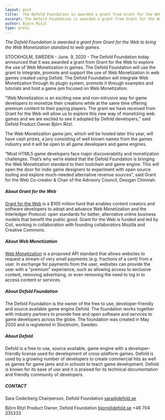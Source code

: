 ```yaml
---
layout: post
title:  The Defold Foundation is awarded a grant from Grant for the Web
excerpt: The Defold Foundation is awarded a grant from Grant for the Web to bring the Web Monetization standard to web games.
author: Björn Ritzl
type: press
---
```


_The Defold Foundation is awarded a grant from Grant for the Web to bring the Web Monetization standard to web games._

STOCKHOLM, SWEDEN - June. 9, 2020 - The Defold Foundation today announced that it was awarded a grant from Grant for the Web to explore the use of Web Monetization in games. The Defold Foundation will use the grant to integrate, promote and support the use of Web Monetization in web games created using Defold. The Defold Foundation will integrate Web Monetization through its plugin system, promote it through examples and tutorials and host a game jam focused on Web Monetization.

“Web Monetization is an exciting new and non-intrusive way for game developers to monetize their creations while at the same time offering premium content to their paying players. The grant we have received from Grant for the Web will allow us to explore this new way of monetizing web games and we are excited to see it adopted by Defold developers,” said Defold Product Owner Björn Ritzl.

The Web Monetization game jam, which will be hosted later this year, will have cash prizes, a jury consisting of well known names from the games industry and it will be open to all game developers and game engines.

“Most HTML5 game developers face major discoverability and monetization challenges. That’s why we’re elated that the Defold Foundation is bringing the Web Monetization standard to their toolchain and game engine. This will open the door for indie game designers to experiment with open source tooling and explore much-needed alternative revenue sources”, said Grant for the Web Co-creator & Chair of the Advisory Council, Desigan Chinniah.

##### About Grant for the Web
[Grant for the Web](http://www.grantfortheweb.org/) is a $100 million fund that enables content creators and software developers to adopt and advance Web Monetization and the Interledger Protocol: open standards for better, alternative online business models that benefit the public good. Grant for the Web is funded and led by Coil, working in collaboration with founding collaborators Mozilla and Creative Commons.

##### About Web Monetization
[Web Monetization](https://webmonetization.org/) is a proposed API standard that allows websites to request a stream of very small payments (e.g. fractions of a cent) from a user. In exchange for payments from the user, websites can provide the user with a "premium" experience, such as allowing access to exclusive content, removing advertising, or even removing the need to log in to access content or services.

##### About Defold Foundation
The Defold Foundation is the owner of the free to use, developer-friendly and source available game engine Defold. The foundation works together with industry partners to provide free and open software and services to game developers across the globe. The foundation was created in May 2020 and is registered in Stockholm, Sweden.

##### About Defold
Defold is a free to use, source available, game engine with a developer-friendly license used for development of cross-platform games. Defold is used by a growing number of developers to create commercial hits as well as games for game jams and in schools to teach game development. Defold is known for its ease of use and it is praised for its technical documentation and friendly community of developers.

##### CONTACT
Sara Cederberg
Chairperson, Defold Foundation
[sara@defold.se](mailto:sara@defold.se)

Björn Ritzl
Product Owner, Defold Foundation
[bjorn@defold.se](mailto:bjorn@defold.se)
+46 704 335333
